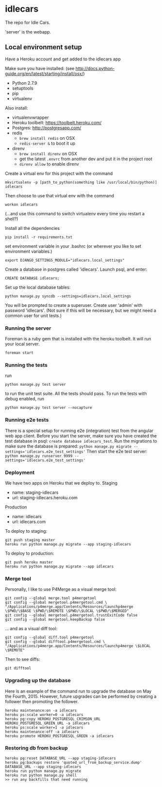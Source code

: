 # idlecars
The repo for Idle Cars.

'server' is the webapp.

## Local environment setup

Have a Heroku account and get added to the idlecars app

Make sure you have installed: (see http://docs.python-guide.org/en/latest/starting/install/osx/)

* Python 2.7.9
* setuptools
* pip
* virtualenv

Also install:

* virtualenvwrapper
* Heroku toolbelt: https://toolbelt.heroku.com/
* Postgres: http://postgresapp.com/
* redis
  * `brew install redis` on OSX
  * `redis-server &` to boot it up
* direnv
  * `brew install direnv` on OSX
  * get the latest `.envrc` from another dev and put it in the project root
  * `direnv allow` to enable direnv

Create a virtual env for this project with the command
```
mkvirtualenv -p [path_to_python(something like /usr/local/bin/python)] idlecars
```

Then choose to use that virtual env with the command
```
workon idlecars
```
(...and use this command to switch virtualenv every time you restart a shell?)


Install all the dependencies
```
pip install -r requirements.txt
```

set environment variable in your .bashrc (or wherever you like to set environment variables.)
```
export DJANGO_SETTINGS_MODULE="idlecars.local_settings"
```

Create a database in postgres called 'idlecars'. Launch psql, and enter:
```
CREATE DATABASE idlecars;
```

Set up the local database tables:
```
python manage.py syncdb --settings=idlecars.local_settings
```
You will be prompted to create a superuser. Create user 'admin' with password 'idlecars'. (Not sure if this will be necessary, but we might need a common user for unit tests.)

### Running the server
Foreman is a ruby gem that is installed with the heroku toolbelt. It will run your local server.
```
foreman start
```

### Running the tests
run
```
python manage.py test server
```
to run the unit test suite. All the tests should pass. To run the tests with debug enabled, run
```
python manage.py test server --nocapture
```

### Running e2e tests
There is a special setup for running e2e (integration) test from the angular web app client.
Before you start the server, make sure you have created the test database in psql: `create database idlecars_test`.
Run the migrations to make sure the database is prepared:
`python manage.py migrate --settings='idlecars.e2e_test_settings'`
Then start the e2e test server:
`python manage.py runserver 9999 --settings='idlecars.e2e_test_settings'`

### Deployment
We have two apps on Heroku that we deploy to.
Staging
* name: staging-idlecars
* url: staging-idlecars.heroku.com

Production
* name: idlecars
* url: idlecars.com

To deploy to staging:
```
git push staging master
heroku run python manage.py migrate --app staging-idlecars
```

To deploy to production:
```
git push heroku master
heroku run python manage.py migrate --app idlecars
```

### Merge tool
Personally, I like to use P4Merge as a visual merge tool:

```
git config --global merge.tool p4mergetool
git config --global mergetool.p4mergetool.cmd \
"/Applications/p4merge.app/Contents/Resources/launchp4merge \$PWD/\$BASE \$PWD/\$REMOTE \$PWD/\$LOCAL \$PWD/\$MERGED"
git config --global mergetool.p4mergetool.trustExitCode false
git config --global mergetool.keepBackup false
```
... and as a visual diff tool:
```
git config --global diff.tool p4mergetool
git config --global difftool.p4mergetool.cmd \
"/Applications/p4merge.app/Contents/Resources/launchp4merge \$LOCAL \$REMOTE"
```

Then to see diffs:
```
git difftool
```

### Upgrading up the database
Here is an example of the command run to upgrade the database on May the Fourth, 2015.
However, future upgrades can be performed by creating a follower then promoting the follower.
```
heroku maintenance:on -a idlecars
heroku ps:scale worker=0 -a idlecars
heroku pg:copy HEROKU_POSTGRESQL_CRIMSON_URL HEROKU_POSTGRESQL_GREEN_URL -a idlecars
heroku ps:scale worker=1 -a idlecars
heroku maintenance:off -a idlecars
heroku promote HEROKU_POSTGRESQL_GREEN -a idlecars
```

### Restoring db from backup
```
heroku pg:reset DATABASE_URL --app staging-idlecars
heroku pg:backups restore 'quoted_url_from_backup_service.dump' DATABASE_URL --app staging-idlecars
heroku run python manage.py migrate
heroku run python manage.py shell
>> run any backfills that need running
```

